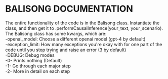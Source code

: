 # BALISONG DOCUMENTATION
The entire functionality of the code is in the Balisong class. Instantiate the class, and then get it to .performCausalInference(your_text, your_scenario).  
The Balisong class has some kwargs, which are:  
-openai_model: Choose a different openai model (gpt-4 by default)  
-exception_limit: How many exceptions you're okay with for one part of the code until you stop trying and raise an error (3 by default)  
-DEBUG: Debug modes  
    -0- Prints nothing (Default)  
    -1- Go through each major step   
    -2- More in detail on each step  

